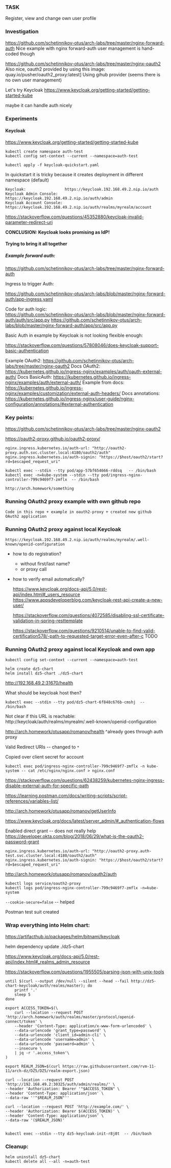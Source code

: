 ### TASK

Register, view and change own user profile

### Investigation

https://github.com/schetinnikov-otus/arch-labs/tree/master/nginx-forward-auth
Nice example with nginx forward-auth user management is hand-coded though

https://github.com/schetinnikov-otus/arch-labs/tree/master/nginx-oauth2
Also nice, oauth2 provided by using this image: 
quay.io/pusher/oauth2_proxy:latest]
Using gihub provider (seems there is no own user management)

Let's try Keycloak
https://www.keycloak.org/getting-started/getting-started-kube

maybe it can handle auth nicely

### Experiments

#### Keycloak

https://www.keycloak.org/getting-started/getting-started-kube

```
kubectl create namespace auth-test
kubectl config set-context --current --namespace=auth-test

kubectl apply -f keycloak-quickstart.yaml
```
In quickstart it is tricky because it creates deployment in different namespace (default)


```
Keycloak:                 https://keycloak.192.168.49.2.nip.io/auth
Keycloak Admin Console:   https://keycloak.192.168.49.2.nip.io/auth/admin
Keycloak Account Console: https://keycloak.192.168.49.2.nip.io/auth/realms/myrealm/account
```

https://stackoverflow.com/questions/45352880/keycloak-invalid-parameter-redirect-uri

**CONCLUSION: Keycloak looks promising as IdP!**

#### Trying to bring it all together

##### Example forward auth:

https://github.com/schetinnikov-otus/arch-labs/tree/master/nginx-forward-auth
    
Ingress to trigger Auth:
    
https://github.com/schetinnikov-otus/arch-labs/blob/master/nginx-forward-auth/app-ingress.yaml
    
Code for auth logic:    
https://github.com/schetinnikov-otus/arch-labs/blob/master/nginx-forward-auth/auth/src/app.py
https://github.com/schetinnikov-otus/arch-labs/blob/master/nginx-forward-auth/app/src/app.py

Basic Auth in example by Keycloak is not looking flexible enough:

https://stackoverflow.com/questions/57808046/does-keycloak-support-basic-authentication

Example OAuth2:
https://github.com/schetinnikov-otus/arch-labs/tree/master/nginx-oauth2
Docs OAuth2:
https://kubernetes.github.io/ingress-nginx/examples/auth/oauth-external-auth/
Docs BasicAuth:
https://kubernetes.github.io/ingress-nginx/examples/auth/external-auth/
Example from docs:
https://kubernetes.github.io/ingress-nginx/examples/customization/external-auth-headers/
Docs annotations:
https://kubernetes.github.io/ingress-nginx/user-guide/nginx-configuration/annotations/#external-authentication

### Key points:


https://github.com/schetinnikov-otus/arch-labs/tree/master/nginx-oauth2

https://oauth2-proxy.github.io/oauth2-proxy/

    nginx.ingress.kubernetes.io/auth-url: "http://oauth2-proxy.auth.svc.cluster.local:4180/oauth2/auth"
    nginx.ingress.kubernetes.io/auth-signin: "https://$host/oauth2/start?rd=$escaped_request_uri"

    kubectl exec --stdin --tty pod/app-57bf654666-rddsq   -- /bin/bash
    kubectl exec -n=kube-system --stdin --tty pod/ingress-nginx-controller-799c9469f7-zmflx  -- /bin/bash 

    http://arch.homework/something
    
### Running OAuth2 proxy example with own github repo
    
    Code in this repo + example in oauth2-proxy + created new github OAuth2 application

### Running OAuth2 proxy against local Keycloak
    
    https://keycloak.192.168.49.2.nip.io/auth/realms/myrealm/.well-known/openid-configuration

- how to do registration?
  - without first/last name?
  - or proxy call 
- how to verify email automatically?
    
    https://www.keycloak.org/docs-api/5.0/rest-api/index.html#_users_resource
    https://www.appsdeveloperblog.com/keycloak-rest-api-create-a-new-user/
    
    https://stackoverflow.com/questions/4072585/disabling-ssl-certificate-validation-in-spring-resttemplate
    
    https://stackoverflow.com/questions/9210514/unable-to-find-valid-certification578/-path-to-requested-target-error-even-after-c
    TODO
    
### Running OAuth2 proxy against local Keycloak and own app

```
kubectl config set-context --current --namespace=auth-test

helm create dz5-chart
helm install dz5-chart ./dz5-chart
```
http://192.168.49.2:31670/health

What should be keycloak host then?

```
kubectl exec --stdin --tty pod/dz5-chart-6f848c676b-cmshj  -- /bin/bash
```

Not clear if this URL is reachable:
http://keycloak/auth/realms/myrealm/.well-known/openid-configuration

http://arch.homework/otusapp/romanov/health
^already goes through auth proxy

Valid Redirect URIs -- changed to `*`

Copied over client secret for account

```
kubectl exec pod/ingress-nginx-controller-799c9469f7-zmflx -n kube-system -- cat /etc/nginx/nginx.conf > nginx.conf

```

https://stackoverflow.com/questions/62438259/kubernetes-nginx-ingress-disable-external-auth-for-specific-path

https://learning.postman.com/docs/writing-scripts/script-references/variables-list/

http://arch.homework/otusapp/romanov/getUserInfo

https://www.keycloak.org/docs/latest/server_admin/#_authentication-flows

Enabled direct grant -- does not really help
https://developer.okta.com/blog/2018/06/29/what-is-the-oauth2-password-grant


    nginx.ingress.kubernetes.io/auth-url: "http://oauth2-proxy.auth-test.svc.cluster.local:4180/oauth2/auth"
    nginx.ingress.kubernetes.io/auth-signin: "https://$host/oauth2/start?rd=$escaped_request_uri"

http://arch.homework/otusapp/romanov/oauth2/auth
    
    kubectl logs service/oauth2-proxy 
    kubectl logs pod/ingress-nginx-controller-799c9469f7-zmflx -n=kube-system

`--cookie-secure=false` -- helped

Postman test suit created

### Wrap everything into Helm chart:

https://artifacthub.io/packages/helm/bitnami/keycloak

helm dependency update ./dz5-chart

https://www.keycloak.org/docs-api/5.0/rest-api/index.html#_realms_admin_resource

https://stackoverflow.com/questions/1955505/parsing-json-with-unix-tools


    until $(curl --output /dev/null --silent --head --fail http://dz5-chart-keycloak/auth/realms/master); do
        printf '.'
        sleep 5
    done
    
    export ACCESS_TOKEN=$(\
        curl --location --request POST 'http://arch.homework/auth/realms/master/protocol/openid-connect/token' \
        --header 'Content-Type: application/x-www-form-urlencoded' \
        --data-urlencode 'grant_type=password' \
        --data-urlencode 'client_id=admin-cli' \
        --data-urlencode 'username=admin' \
        --data-urlencode 'password=admin' \
        --insecure \
        | jq -r '.access_token'\
    )
    
    export REALM_JSON=$(curl https://raw.githubusercontent.com/rvm-11-11/arch-dz/DZ5/DZ5/realm-export.json)
    
    curl --location --request POST 'http://192.168.49.2:30325/auth/admin/realms/' \
    --header 'Authorization: Bearer '"$ACCESS_TOKEN" \
    --header 'Content-Type: application/json' \
    --data-raw ''"$REALM_JSON"''

    curl --location --request POST 'http://example.com/' \
    --header 'Authorization: Bearer $(ACCESS_TOKEN)' \
    --header 'Content-Type: application/json' \
    --data-raw '($REALM_JSON)'


    kubectl exec --stdin --tty dz5-keycloak-init-r8j8t  -- /bin/bash

### Cleanup:

```
helm uninstall dz5-chart
kubectl delete all --all -n=auth-test
```